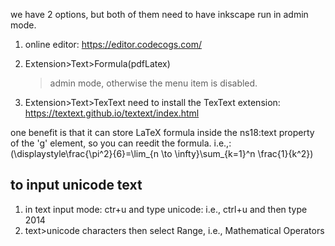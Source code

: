 we have 2 options, but both of them need to have inkscape run in admin mode.
1. online editor: https://editor.codecogs.com/

1. Extension>Text>Formula(pdfLatex)
    > admin mode, otherwise the menu item is disabled.

1. Extension>Text>TexText
need to install the TexText extension: https://textext.github.io/textext/index.html

one benefit is that it can store LaTeX formula inside the ns18:text property of the 'g' element, so you can reedit the formula.
i.e.,: \(\displaystyle\frac{\pi^2}{6}=\lim_{n \to \infty}\sum_{k=1}^n \frac{1}{k^2}\)

## to input unicode text
1. in text input mode: ctr+u and type unicode: i.e., ctrl+u and then type 2014
1. text>unicode characters then select Range, i.e., Mathematical Operators

